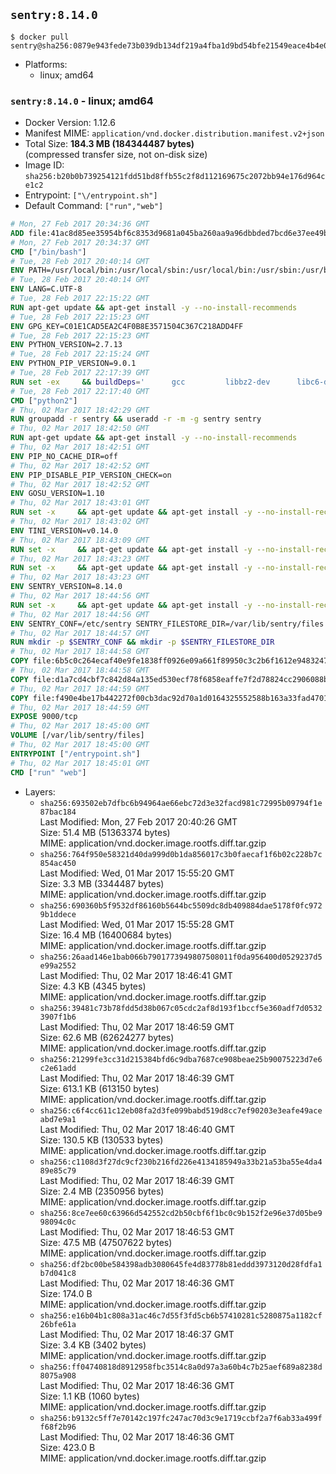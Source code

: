 ## `sentry:8.14.0`

```console
$ docker pull sentry@sha256:0879e943fede73b039db134df219a4fba1d9bd54bfe21549eace4b4e0e6f8cdd
```

-	Platforms:
	-	linux; amd64

### `sentry:8.14.0` - linux; amd64

-	Docker Version: 1.12.6
-	Manifest MIME: `application/vnd.docker.distribution.manifest.v2+json`
-	Total Size: **184.3 MB (184344487 bytes)**  
	(compressed transfer size, not on-disk size)
-	Image ID: `sha256:b20b0b739254121fdd51bd8ffb55c2f8d112169675c2072bb94e176d964ce1c2`
-	Entrypoint: `["\/entrypoint.sh"]`
-	Default Command: `["run","web"]`

```dockerfile
# Mon, 27 Feb 2017 20:34:36 GMT
ADD file:41ac8d85ee35954bf6c8353d9681a045ba260aa9a96dbbded7bcd6e37ee49bea in / 
# Mon, 27 Feb 2017 20:34:37 GMT
CMD ["/bin/bash"]
# Tue, 28 Feb 2017 20:40:14 GMT
ENV PATH=/usr/local/bin:/usr/local/sbin:/usr/local/bin:/usr/sbin:/usr/bin:/sbin:/bin
# Tue, 28 Feb 2017 20:40:14 GMT
ENV LANG=C.UTF-8
# Tue, 28 Feb 2017 22:15:22 GMT
RUN apt-get update && apt-get install -y --no-install-recommends 		ca-certificates 		libgdbm3 		libsqlite3-0 		libssl1.0.0 	&& rm -rf /var/lib/apt/lists/*
# Tue, 28 Feb 2017 22:15:23 GMT
ENV GPG_KEY=C01E1CAD5EA2C4F0B8E3571504C367C218ADD4FF
# Tue, 28 Feb 2017 22:15:23 GMT
ENV PYTHON_VERSION=2.7.13
# Tue, 28 Feb 2017 22:15:24 GMT
ENV PYTHON_PIP_VERSION=9.0.1
# Tue, 28 Feb 2017 22:17:39 GMT
RUN set -ex 	&& buildDeps=' 		gcc 		libbz2-dev 		libc6-dev 		libdb-dev 		libgdbm-dev 		libncurses-dev 		libreadline-dev 		libsqlite3-dev 		libssl-dev 		make 		tcl-dev 		tk-dev 		wget 		xz-utils 		zlib1g-dev 	' 	&& apt-get update && apt-get install -y $buildDeps --no-install-recommends && rm -rf /var/lib/apt/lists/* 		&& wget -O python.tar.xz "https://www.python.org/ftp/python/${PYTHON_VERSION%%[a-z]*}/Python-$PYTHON_VERSION.tar.xz" 	&& wget -O python.tar.xz.asc "https://www.python.org/ftp/python/${PYTHON_VERSION%%[a-z]*}/Python-$PYTHON_VERSION.tar.xz.asc" 	&& export GNUPGHOME="$(mktemp -d)" 	&& gpg --keyserver ha.pool.sks-keyservers.net --recv-keys "$GPG_KEY" 	&& gpg --batch --verify python.tar.xz.asc python.tar.xz 	&& rm -r "$GNUPGHOME" python.tar.xz.asc 	&& mkdir -p /usr/src/python 	&& tar -xJC /usr/src/python --strip-components=1 -f python.tar.xz 	&& rm python.tar.xz 		&& cd /usr/src/python 	&& ./configure 		--enable-shared 		--enable-unicode=ucs4 	&& make -j$(nproc) 	&& make install 	&& ldconfig 			&& wget -O /tmp/get-pip.py 'https://bootstrap.pypa.io/get-pip.py' 		&& python2 /tmp/get-pip.py "pip==$PYTHON_PIP_VERSION" 		&& rm /tmp/get-pip.py 	&& pip install --no-cache-dir --upgrade --force-reinstall "pip==$PYTHON_PIP_VERSION" 	&& [ "$(pip list |tac|tac| awk -F '[ ()]+' '$1 == "pip" { print $2; exit }')" = "$PYTHON_PIP_VERSION" ] 		&& find /usr/local -depth 		\( 			\( -type d -a -name test -o -name tests \) 			-o 			\( -type f -a -name '*.pyc' -o -name '*.pyo' \) 		\) -exec rm -rf '{}' + 	&& apt-get purge -y --auto-remove $buildDeps 	&& rm -rf /usr/src/python ~/.cache
# Tue, 28 Feb 2017 22:17:40 GMT
CMD ["python2"]
# Thu, 02 Mar 2017 18:42:29 GMT
RUN groupadd -r sentry && useradd -r -m -g sentry sentry
# Thu, 02 Mar 2017 18:42:50 GMT
RUN apt-get update && apt-get install -y --no-install-recommends         gcc         git         libffi-dev         libjpeg-dev         libpq-dev         libxml2-dev         libxslt-dev         libyaml-dev     && rm -rf /var/lib/apt/lists/*
# Thu, 02 Mar 2017 18:42:51 GMT
ENV PIP_NO_CACHE_DIR=off
# Thu, 02 Mar 2017 18:42:52 GMT
ENV PIP_DISABLE_PIP_VERSION_CHECK=on
# Thu, 02 Mar 2017 18:42:52 GMT
ENV GOSU_VERSION=1.10
# Thu, 02 Mar 2017 18:43:01 GMT
RUN set -x     && apt-get update && apt-get install -y --no-install-recommends wget && rm -rf /var/lib/apt/lists/*     && wget -O /usr/local/bin/gosu "https://github.com/tianon/gosu/releases/download/$GOSU_VERSION/gosu-$(dpkg --print-architecture)"     && wget -O /usr/local/bin/gosu.asc "https://github.com/tianon/gosu/releases/download/$GOSU_VERSION/gosu-$(dpkg --print-architecture).asc"     && export GNUPGHOME="$(mktemp -d)"     && gpg --keyserver ha.pool.sks-keyservers.net --recv-keys B42F6819007F00F88E364FD4036A9C25BF357DD4     && gpg --batch --verify /usr/local/bin/gosu.asc /usr/local/bin/gosu     && rm -r "$GNUPGHOME" /usr/local/bin/gosu.asc     && chmod +x /usr/local/bin/gosu     && gosu nobody true     && apt-get purge -y --auto-remove wget
# Thu, 02 Mar 2017 18:43:02 GMT
ENV TINI_VERSION=v0.14.0
# Thu, 02 Mar 2017 18:43:09 GMT
RUN set -x     && apt-get update && apt-get install -y --no-install-recommends wget && rm -rf /var/lib/apt/lists/*     && wget -O /usr/local/bin/tini "https://github.com/krallin/tini/releases/download/$TINI_VERSION/tini"     && wget -O /usr/local/bin/tini.asc "https://github.com/krallin/tini/releases/download/$TINI_VERSION/tini.asc"     && export GNUPGHOME="$(mktemp -d)"     && gpg --keyserver ha.pool.sks-keyservers.net --recv-keys 6380DC428747F6C393FEACA59A84159D7001A4E5     && gpg --batch --verify /usr/local/bin/tini.asc /usr/local/bin/tini     && rm -r "$GNUPGHOME" /usr/local/bin/tini.asc     && chmod +x /usr/local/bin/tini     && tini -h     && apt-get purge -y --auto-remove wget
# Thu, 02 Mar 2017 18:43:23 GMT
RUN set -x     && apt-get update && apt-get install -y --no-install-recommends make && rm -rf /var/lib/apt/lists/*     && pip install librabbitmq==1.6.1     && python -c 'import librabbitmq'     && apt-get purge -y --auto-remove make
# Thu, 02 Mar 2017 18:43:23 GMT
ENV SENTRY_VERSION=8.14.0
# Thu, 02 Mar 2017 18:44:56 GMT
RUN set -x     && apt-get update && apt-get install -y --no-install-recommends wget g++ && rm -rf /var/lib/apt/lists/*     && mkdir -p /usr/src/sentry     && wget -O /usr/src/sentry/sentry-${SENTRY_VERSION}-py27-none-any.whl "https://github.com/getsentry/sentry/releases/download/${SENTRY_VERSION}/sentry-${SENTRY_VERSION}-py27-none-any.whl"     && wget -O /usr/src/sentry/sentry-${SENTRY_VERSION}-py27-none-any.whl.asc "https://github.com/getsentry/sentry/releases/download/${SENTRY_VERSION}/sentry-${SENTRY_VERSION}-py27-none-any.whl.asc"     && wget -O /usr/src/sentry/sentry_plugins-${SENTRY_VERSION}-py2.py3-none-any.whl "https://github.com/getsentry/sentry/releases/download/${SENTRY_VERSION}/sentry_plugins-${SENTRY_VERSION}-py2.py3-none-any.whl"     && wget -O /usr/src/sentry/sentry_plugins-${SENTRY_VERSION}-py2.py3-none-any.whl.asc "https://github.com/getsentry/sentry/releases/download/${SENTRY_VERSION}/sentry_plugins-${SENTRY_VERSION}-py2.py3-none-any.whl.asc"     && export GNUPGHOME="$(mktemp -d)"     && gpg --keyserver ha.pool.sks-keyservers.net --recv-keys D8749766A66DD714236A932C3B2D400CE5BBCA60     && gpg --batch --verify /usr/src/sentry/sentry-${SENTRY_VERSION}-py27-none-any.whl.asc /usr/src/sentry/sentry-${SENTRY_VERSION}-py27-none-any.whl     && gpg --batch --verify /usr/src/sentry/sentry_plugins-${SENTRY_VERSION}-py2.py3-none-any.whl.asc /usr/src/sentry/sentry_plugins-${SENTRY_VERSION}-py2.py3-none-any.whl     && pip install         /usr/src/sentry/sentry-${SENTRY_VERSION}-py27-none-any.whl         /usr/src/sentry/sentry_plugins-${SENTRY_VERSION}-py2.py3-none-any.whl     && sentry --help     && sentry plugins list     && rm -r "$GNUPGHOME" /usr/src/sentry     && apt-get purge -y --auto-remove wget g++
# Thu, 02 Mar 2017 18:44:56 GMT
ENV SENTRY_CONF=/etc/sentry SENTRY_FILESTORE_DIR=/var/lib/sentry/files
# Thu, 02 Mar 2017 18:44:57 GMT
RUN mkdir -p $SENTRY_CONF && mkdir -p $SENTRY_FILESTORE_DIR
# Thu, 02 Mar 2017 18:44:58 GMT
COPY file:6b5c0c264ecaf40e9fe1838ff0926e09a661f89950c3c2b6f1612e948324733d in /etc/sentry/ 
# Thu, 02 Mar 2017 18:44:58 GMT
COPY file:d1a7cd4cbf7c842d84a135ed530ecf78f6858eaffe7f2d78824cc2906088bdd1 in /etc/sentry/ 
# Thu, 02 Mar 2017 18:44:59 GMT
COPY file:f490e4be17b442272f00cb3dac92d70a1d0164325552588b163a33fad4701f18 in /entrypoint.sh 
# Thu, 02 Mar 2017 18:44:59 GMT
EXPOSE 9000/tcp
# Thu, 02 Mar 2017 18:45:00 GMT
VOLUME [/var/lib/sentry/files]
# Thu, 02 Mar 2017 18:45:00 GMT
ENTRYPOINT ["/entrypoint.sh"]
# Thu, 02 Mar 2017 18:45:01 GMT
CMD ["run" "web"]
```

-	Layers:
	-	`sha256:693502eb7dfbc6b94964ae66ebc72d3e32facd981c72995b09794f1e87bac184`  
		Last Modified: Mon, 27 Feb 2017 20:40:26 GMT  
		Size: 51.4 MB (51363374 bytes)  
		MIME: application/vnd.docker.image.rootfs.diff.tar.gzip
	-	`sha256:764f950e58321d40da999d0b1da856017c3b0faecaf1f6b02c228b7c854ac450`  
		Last Modified: Wed, 01 Mar 2017 15:55:20 GMT  
		Size: 3.3 MB (3344487 bytes)  
		MIME: application/vnd.docker.image.rootfs.diff.tar.gzip
	-	`sha256:690360b5f9532df86160b5644bc5509dc8db409884dae5178f0fc9729b1ddece`  
		Last Modified: Wed, 01 Mar 2017 15:55:28 GMT  
		Size: 16.4 MB (16400684 bytes)  
		MIME: application/vnd.docker.image.rootfs.diff.tar.gzip
	-	`sha256:26aad146e1bab066b7901773949807508011f0da956400d0529237d5e99a2552`  
		Last Modified: Thu, 02 Mar 2017 18:46:41 GMT  
		Size: 4.3 KB (4345 bytes)  
		MIME: application/vnd.docker.image.rootfs.diff.tar.gzip
	-	`sha256:39481c73b78fdd5d38b067c05cdc2af8d193f1bccf5e360adf7d05323907f1b6`  
		Last Modified: Thu, 02 Mar 2017 18:46:59 GMT  
		Size: 62.6 MB (62624277 bytes)  
		MIME: application/vnd.docker.image.rootfs.diff.tar.gzip
	-	`sha256:21299fe3cc31d215384bfd6c9dba7687ce908beae25b90075223d7e6c2e61add`  
		Last Modified: Thu, 02 Mar 2017 18:46:39 GMT  
		Size: 613.1 KB (613150 bytes)  
		MIME: application/vnd.docker.image.rootfs.diff.tar.gzip
	-	`sha256:c6f4cc611c12eb08fa2d3fe099babd519d8cc7ef90203e3eafe49aceabd7e9a1`  
		Last Modified: Thu, 02 Mar 2017 18:46:40 GMT  
		Size: 130.5 KB (130533 bytes)  
		MIME: application/vnd.docker.image.rootfs.diff.tar.gzip
	-	`sha256:c1108d3f27dc9cf230b216fd226e4134185949a33b21a53ba55e4da489e85c79`  
		Last Modified: Thu, 02 Mar 2017 18:46:39 GMT  
		Size: 2.4 MB (2350956 bytes)  
		MIME: application/vnd.docker.image.rootfs.diff.tar.gzip
	-	`sha256:8ce7ee60c63966d542552cd2b50cbf6f1bc0c9b152f2e96e37d05be998094c0c`  
		Last Modified: Thu, 02 Mar 2017 18:46:53 GMT  
		Size: 47.5 MB (47507622 bytes)  
		MIME: application/vnd.docker.image.rootfs.diff.tar.gzip
	-	`sha256:df2bc00be584398adb3080645fe4d83778b81eddd3973120d28fdfa1b7d041c8`  
		Last Modified: Thu, 02 Mar 2017 18:46:36 GMT  
		Size: 174.0 B  
		MIME: application/vnd.docker.image.rootfs.diff.tar.gzip
	-	`sha256:e16b04b1c808a31ac46c7d55f3fd5cb6b57410281c5280875a1182cf26bfe61a`  
		Last Modified: Thu, 02 Mar 2017 18:46:37 GMT  
		Size: 3.4 KB (3402 bytes)  
		MIME: application/vnd.docker.image.rootfs.diff.tar.gzip
	-	`sha256:ff04740818d8912958fbc3514c8a0d97a3a60b4c7b25aef689a8238d8075a908`  
		Last Modified: Thu, 02 Mar 2017 18:46:36 GMT  
		Size: 1.1 KB (1060 bytes)  
		MIME: application/vnd.docker.image.rootfs.diff.tar.gzip
	-	`sha256:b9132c5ff7e70142c197fc247ac70d3c9e1719ccbf2a7f6ab33a499ff68f2b96`  
		Last Modified: Thu, 02 Mar 2017 18:46:36 GMT  
		Size: 423.0 B  
		MIME: application/vnd.docker.image.rootfs.diff.tar.gzip
